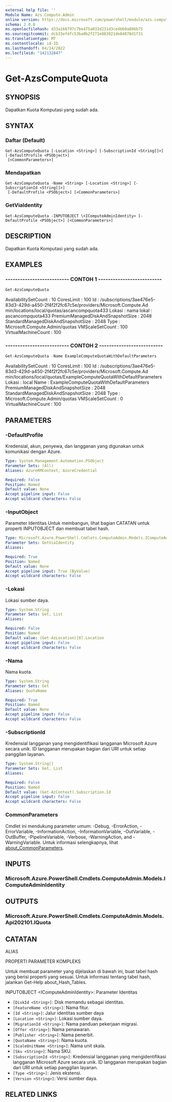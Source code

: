 ```yaml
---
external help file: ''
Module Name: Azs.Compute.Admin
online version: https://docs.microsoft.com/powershell/module/azs.compute.admin/get-azscomputequota
schema: 2.0.0
ms.openlocfilehash: d33a166797c7be475a033d231d3ce4b60a886b75
ms.sourcegitcommit: dcb33efdfc53ba0b2f271e883021de84878d1f31
ms.translationtype: MT
ms.contentlocale: id-ID
ms.lasthandoff: 04/14/2022
ms.locfileid: "142132847"
---
```

# Get-AzsComputeQuota

## SYNOPSIS
Dapatkan Kuota Komputasi yang sudah ada.

## SYNTAX

### Daftar (Default)
```
Get-AzsComputeQuota [-Location <String>] [-SubscriptionId <String[]>] [-DefaultProfile <PSObject>]
 [<CommonParameters>]
```

### Mendapatkan
```
Get-AzsComputeQuota -Name <String> [-Location <String>] [-SubscriptionId <String[]>]
 [-DefaultProfile <PSObject>] [<CommonParameters>]
```

### GetViaIdentity
```
Get-AzsComputeQuota -INPUTOBJECT \<IComputeAdminIdentity> [-DefaultProfile <PSObject>] [<CommonParameters>]
```

## DESCRIPTION
Dapatkan Kuota Komputasi yang sudah ada.

## EXAMPLES

### -------------------------- CONTOH 1 --------------------------
```powershell
Get-AzsComputeQuota
```

AvailabilitySetCount : 10 CoresLimit : 100 Id : /subscriptions/3ae476e5-83d3-429d-a450-2f4f2f2fc67c5e/providers/Microsoft.Compute.Ad min/locations/local/quotas/ascancompquota433 Lokasi : nama lokal : ascancompquota433 PremiumManagedDiskAndSnapshotSize : 2048 StandardManagedDiskAndSnapshotSize : 2048 Type : Microsoft.Compute.Admin/quotas  VMScaleSetCount : 100 VirtualMachineCount : 100

### -------------------------- CONTOH 2 --------------------------
```powershell
Get-AzsComputeQuota -Name ExampleComputeQuotaWithDefaultParameters
```

AvailabilitySetCount : 10 CoresLimit : 100 Id : /subscriptions/3ae476e5-83d3-429d-a450-2f4f2f2fc67c5e/providers/Microsoft.Compute.Ad min/locations/local/quotas/ExampleComputeQuotaWithDefaultParameters Lokasi : local Name : ExampleComputeQuotaWithDefaultParameters PremiumManagedDiskAndSnapshotSize : 2048 StandardManagedDiskAndSnapshotSize : 2048 Type                               : Microsoft.Compute.Admin/quotas VMScaleSetCount : 0 VirtualMachineCount : 100

## PARAMETERS

### -DefaultProfile
Kredensial, akun, penyewa, dan langganan yang digunakan untuk komunikasi dengan Azure.

```yaml
Type: System.Management.Automation.PSObject
Parameter Sets: (All)
Aliases: AzureRMContext, AzureCredential

Required: False
Position: Named
Default value: None
Accept pipeline input: False
Accept wildcard characters: False
```

### -InputObject
Parameter Identitas Untuk membangun, lihat bagian CATATAN untuk properti INPUTOBJECT dan membuat tabel hash.

```yaml
Type: Microsoft.Azure.PowerShell.Cmdlets.ComputeAdmin.Models.IComputeAdminIdentity
Parameter Sets: GetViaIdentity
Aliases:

Required: True
Position: Named
Default value: None
Accept pipeline input: True (ByValue)
Accept wildcard characters: False
```

### -Lokasi
Lokasi sumber daya.

```yaml
Type: System.String
Parameter Sets: Get, List
Aliases:

Required: False
Position: Named
Default value: (Get-AzLocation)[0].Location
Accept pipeline input: False
Accept wildcard characters: False
```

### -Nama
Nama kuota.

```yaml
Type: System.String
Parameter Sets: Get
Aliases: QuotaName

Required: True
Position: Named
Default value: None
Accept pipeline input: False
Accept wildcard characters: False
```

### -SubscriptionId
Kredensial langganan yang mengidentifikasi langganan Microsoft Azure secara unik.
ID langganan merupakan bagian dari URI untuk setiap panggilan layanan.

```yaml
Type: System.String[]
Parameter Sets: Get, List
Aliases:

Required: False
Position: Named
Default value: (Get-AzContext).Subscription.Id
Accept pipeline input: False
Accept wildcard characters: False
```

### CommonParameters
Cmdlet ini mendukung parameter umum: -Debug, -ErrorAction, -ErrorVariable, -InformationAction, -InformationVariable, -OutVariable, -OutBuffer, -PipelineVariable, -Verbose, -WarningAction, and -WarningVariable. Untuk informasi selengkapnya, lihat [about_CommonParameters](http://go.microsoft.com/fwlink/?LinkID=113216).

## INPUTS

### Microsoft.Azure.PowerShell.Cmdlets.ComputeAdmin.Models.IComputeAdminIdentity

## OUTPUTS

### Microsoft.Azure.PowerShell.Cmdlets.ComputeAdmin.Models.Api202101.IQuota

## CATATAN

ALIAS

PROPERTI PARAMETER KOMPLEKS

Untuk membuat parameter yang dijelaskan di bawah ini, buat tabel hash yang berisi properti yang sesuai. Untuk informasi tentang tabel hash, jalankan Get-Help about_Hash_Tables.


INPUTOBJECT \<IComputeAdminIdentity>: Parameter Identitas
  - `[DiskId <String>]`: Disk memandu sebagai identitas.
  - `[FeatureName <String>]`: Nama fitur.
  - `[Id <String>]`: Jalur identitas sumber daya
  - `[Location <String>]`: Lokasi sumber daya.
  - `[MigrationId <String>]`: Nama panduan pekerjaan migrasi.
  - `[Offer <String>]`: Nama penawaran.
  - `[Publisher <String>]`: Nama penerbit.
  - `[QuotaName <String>]`: Nama kuota.
  - `[ScaleUnitName <String>]`: Nama unit skala.
  - `[Sku <String>]`: Nama SKU.
  - `[SubscriptionId <String>]`: Kredensial langganan yang mengidentifikasi langganan Microsoft Azure secara unik. ID langganan merupakan bagian dari URI untuk setiap panggilan layanan.
  - `[Type <String>]`: Jenis ekstensi.
  - `[Version <String>]`: Versi sumber daya.

## RELATED LINKS

